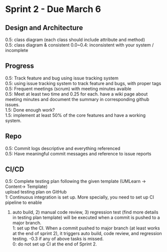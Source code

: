 # Sprint 2 - Due March 6

## Design and Architecture
  0.5: class diagram (each class should include attribute and method)  
    0.5: class diagram & consistent 0.0~0.4: inconsistent with your system / incomplete

## Progress
  0.5: Track feature and bug using issue tracking system  
    0.5: using issue tracking system to track feature and bugs, with proper tags  
  0.5: Frequent meetings (scrum) with meeting minutes avaible  
    0.5: Meet at least two time and 0.25 for each. have a wiki page about meeting minutes and document the summary in corresponding github issues.   
  1.5: Done enough work?  
    1.5: implement at least 50% of the core features and have a working system.  
    
## Repo
  0.5: Commit logs descriptive and everything referenced  
    0.5: Have meaningful commit messages and reference to issue reports  
    
## CI/CD
  0.5: Complete testing plan following the given template (UMLearn -> Content-> Template)  
    upload testing plan on GitHub  
  1: Continuous integration is set up. More specially, you need to set up CI pipeline to enable 
  1) auto build, 2) manual code review, 3) regression test (find more details in testing plan template) will be executed when a commit is pushed to a major branch.  
    1: set up the CI. When a commit pushed to major branch (at least works at the end of sprint 2), it triggers auto build, code review, and regression testing.   -0.3 if any of above tasks is missed.   
    0: do not set up CI at the end of Sprint 2.  
